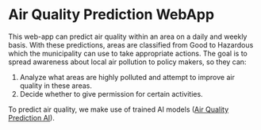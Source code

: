 # Air Quality Prediction WebApp

This web-app can predict air quality within an area on a daily and weekly basis. With these predictions, areas are classified from Good to Hazardous which the municipality can use to take appropriate actions.
The goal is to spread awareness about local air pollution to policy makers, so they can:

1. Analyze what areas are highly polluted and attempt to improve air quality in these areas.
2. Decide whether to give permission for certain activities.

To predict air quality, we make use of trained AI models ([Air Quality Prediction AI](https://github.com/rawan-a-d/Air-Quality-Prediction)).
